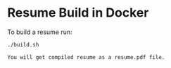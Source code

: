 # Resume Build in Docker
To build a resume run:

```bash
./build.sh

You will get compiled resume as a resume.pdf file.
